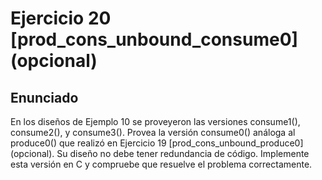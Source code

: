 # Ejercicio 20 [prod_cons_unbound_consume0] (opcional)

## Enunciado

En los diseños de Ejemplo 10 se proveyeron las versiones consume1(), 
consume2(), y consume3(). Provea la versión consume0() análoga al 
produce0() que realizó en Ejercicio 19 [prod_cons_unbound_produce0] 
(opcional). Su diseño no debe tener redundancia de código. 
Implemente esta versión en C y compruebe que resuelve el problema 
correctamente.

